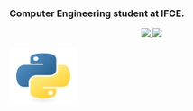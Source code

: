 ### Computer Engineering student at IFCE.

<div align="center">
  <a href="https://github.com/JonaSPyt">
  <img height="180em" src="https://github-readme-stats.vercel.app/api?username=JonaSPyt&show_icons=true&theme=dark&include_all_commits=true&count_private=true"/>
  <img height="180em" src="https://github-readme-stats.vercel.app/api/top-langs/?username=JonaSPyt&layout=compact&langs_count=7&theme=dark"/>
</div>
<div style="display: inline_block"><br>
  <img align="center" alt="Rafa-Python" height="100" width="120" src="https://raw.githubusercontent.com/devicons/devicon/master/icons/python/python-original.svg">
</div>
  

